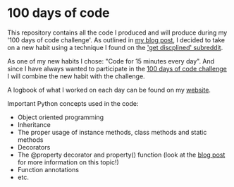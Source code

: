# 100 days of code

This repository contains all the code I produced and will produce during my '100 days of code challenge'. As outlined in [my blog post](http://www.alpopkes.com/posts/2018/07/blog-post-1), I decided to take on a new habit using a technique I found on the ['get discplined' subreddit](https://www.reddit.com/r/getdisciplined/comments/1x99m6/im_a_piece_of_shit_no_more_games_no_more_lies_no/cf9dz72/).

As one of my new habits I chose: "Code for 15 minutes every day". And since I have always wanted to participate in the [100 days of code challenge](https://pybit.es/special-100days.html) I will combine the new habit with the challenge.

A logbook of what I worked on each day can be found on my [website](http://www.alpopkes.com/posts/2018/07/blog-post-1).

Important Python concepts used in the code:
- Object oriented programming
- Inheritance
- The proper usage of instance methods, class methods and static methods
- Decorators
- The @property decorator and property() function (look at the [blog post](http://www.alpopkes.com/posts/2018/07/blog-post-1) for more information on this topic!)
- Function annotations
- etc.
